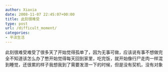 ```yaml
---
author: Xiaxia
date: 2008-11-07 22:45:07+00:00
title: 此刻很难受
type: post
url: /difficult_moment/
categories:
- 平淡生活
---
```


此刻很难受难受了很多天了开始觉得孤单了，因为无事可做，应该说有事不想做完全不知道该怎么办了憋开始觉得每天回到家里，吃完饭，就开始像行尸走肉一样混到睡觉，还很累的样子我想我到了需要发泄一下的时候，但是没有契机，没有对象
